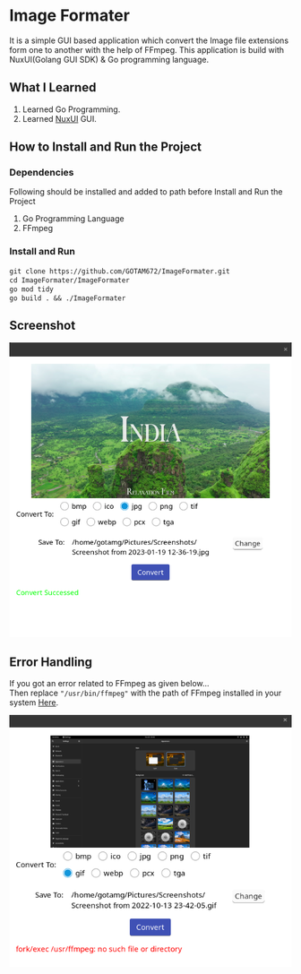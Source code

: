 # Image Formater

It is a simple GUI based application which convert the Image file extensions form one to another with the help of FFmpeg.
This application is build with NuxUI(Golang GUI SDK) & Go programming language.

## What I Learned 
1. Learned Go Programming.
2. Learned [NuxUI](https://nuxui.org/) GUI.

## How to Install and Run the Project

### Dependencies
Following should be installed and added to path before Install and Run the Project

1. Go Programming Language
2. FFmpeg

### Install and Run

```
git clone https://github.com/GOTAM672/ImageFormater.git
cd ImageFormater/ImageFormater
go mod tidy
go build . && ./ImageFormater
```

## Screenshot

![](./screenshot/Screenshot.png)

## Error Handling

If you got an error related to FFmpeg as given below...   
Then replace `"/usr/bin/ffmpeg"` with the path of FFmpeg installed in your system [Here](https://github.com/GOTAM672/ImageFormater/blob/13ba5c6844d64387a7b89a74f7fbfd00e850d23d/ImageFormater/home.go#L276).

![](./screenshot/error.png)

